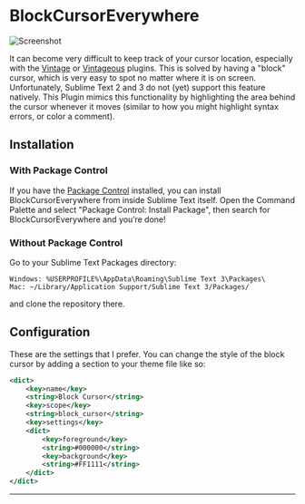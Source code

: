 # BlockCursorEverywhere #

![Screenshot](http://f.cl.ly/items/42131K2X1h0j0P2m1O2B/Screen%20Shot%202011-12-02%20at%202.36.54%20AM.png)

It can become very difficult to keep track of your cursor location, especially with the [Vintage](http://www.sublimetext.com/docs/3/vintage.html) or [Vintageous](https://github.com/guillermooo/Vintageous) plugins. This is solved by having a "block" cursor, which is very easy to spot no matter where it is on screen. Unfortunately, Sublime Text 2 and 3 do not (yet) support this feature natively. This Plugin mimics this functionality by highlighting the area behind the cursor whenever it moves (similar to how you might highlight syntax errors, or color a comment).

## Installation ##

### With Package Control ###

If you have the [Package Control][package_control] installed, you can install BlockCursorEverywhere from inside Sublime Text itself. Open the Command Palette and select "Package Control: Install Package", then search for BlockCursorEverywhere and you’re done!

### Without Package Control ###

Go to your Sublime Text Packages directory:

	Windows: %USERPROFILE%\AppData\Roaming\Sublime Text 3\Packages\
	Mac: ~/Library/Application Support/Sublime Text 3/Packages/

and clone the repository there.

## Configuration ##

These are the settings that I prefer. You can change the style of the block cursor by adding a section to your theme file like so:

```xml
<dict>
	<key>name</key>
	<string>Block Cursor</string>
	<key>scope</key>
	<string>block_cursor</string>
	<key>settings</key>
	<dict>
		<key>foreground</key>
		<string>#000000</string>
		<key>background</key>
		<string>#FF1111</string>
	</dict>
</dict>
```

---------

[sublime]: http://www.sublimetext.com/3
[package_control]: http://wbond.net/sublime_packages/package_control
